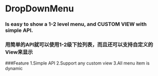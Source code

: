# DropDownMenu

### Is easy to show a 1-2 level menu, and CUSTOM VIEW with simple API.
### 用简单的API就可以使用1-2级下拉列表，而且还可以支持自定义的View来显示


###Feature
1.Simple API
2.Support any custom view
3.All menu item is dynamic 





